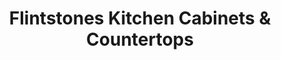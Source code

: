 ---
title: "Flintstones Kitchen Cabinets & Countertops"
url: /tallahassee/flintstones-kitchen-cabinets-and-countertops/
shop: kitchen
---